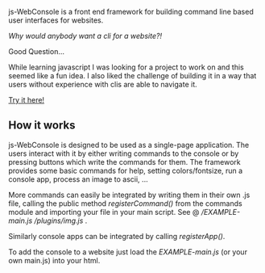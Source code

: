 js-WebConsole is a front end framework for building command line based user interfaces for websites.

*Why would anybody want a cli for a website?!* 

Good Question... 

While learning javascript I was looking for a project to work on and this seemed like a fun idea. I also liked the challenge of building it in a way that users without experience with clis are able to navigate it.

[Try it here!](/js-webconsole/EXAMPLE.html)

## How it works

js-WebConsole is designed to be used as a single-page application. The users interact with it by either writing commands to the console or by pressing buttons which write the commands for them. The framework provides some basic commands for help, setting colors/fontsize, run a console app, process an image to ascii, ...

More commands can easily be integrated by writing them in their own .js file, calling the public method *registerCommand()* from the commands module and importing your file in your main script. See @ */EXAMPLE-main.js* */plugins/img.js* .

Similarly console apps can be integrated by calling *registerApp()*.

To add the console to a website just load the *EXAMPLE-main.js* (or your own main.js) into your html.
